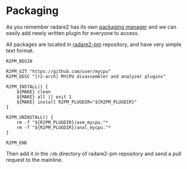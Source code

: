 # Packaging

As you remember radare2 has its own [packaging manager](https://github.com/Vxer-Lee/radare2book/tree/adee042748b8143dd0143aa2ec96885956b3e24c/tools/r2pm/intro.md) and we can easily add newly written plugin for everyone to access.

All packages are located in [radare2-pm](https://github.com/radareorg/radare2-pm) repository, and have very simple text format.

```text
R2PM_BEGIN

R2PM_GIT "https://github.com/user/mycpu"
R2PM_DESC "[r2-arch] MYCPU disassembler and analyzer plugins"

R2PM_INSTALL() {
    ${MAKE} clean
    ${MAKE} all || exit 1
    ${MAKE} install R2PM_PLUGDIR="${R2PM_PLUGDIR}"
}

R2PM_UNINSTALL() {
    rm -f "${R2PM_PLUGDIR}/asm_mycpu."*
    rm -f "${R2PM_PLUGDIR}/anal_mycpu."*
}

R2PM_END
```

Then add it in the `/db` directory of radare2-pm repository and send a pull request to the mainline.

